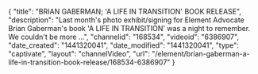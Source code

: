 {
    "title": "BRIAN GABERMAN; 'A LIFE IN TRANSITION' BOOK RELEASE",
    "description": "Last month's photo exhibit\/signing for Element Advocate Brian Gaberman's book 'A LIFE IN TRANSITION' was a night to remember. We couldn't be more ...",
    "channelid": "168534",
    "videoid": "6386907",
    "date_created": "1441320041",
    "date_modified": "1441320041",
    "type": "captivate",
    "layout": "channelVideo",
    "url": "\/element\/brian-gaberman-a-life-in-transition-book-release\/168534-6386907"
}
